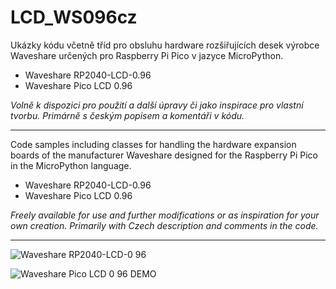 # LCD_WS096cz
Ukázky kódu včetně tříd pro obsluhu hardware rozšiřujících desek výrobce Waveshare určených pro Raspberry Pi Pico v jazyce MicroPython.

+ Waveshare RP2040-LCD-0.96
+ Waveshare Pico LCD 0.96

*Volně k dispozici pro použití a další úpravy či jako inspirace pro vlastní tvorbu. Primárně s českým popisem a komentáři v kódu.*

---

Code samples including classes for handling the hardware expansion boards of the manufacturer Waveshare designed for the Raspberry Pi Pico in the MicroPython language.

+ Waveshare RP2040-LCD-0.96
+ Waveshare Pico LCD 0.96

*Freely available for use and further modifications or as inspiration for your own creation. Primarily with Czech description and comments in the code.*

---

![Waveshare RP2040-LCD-0 96](https://user-images.githubusercontent.com/104675746/221903266-4e0dcd90-bac4-4238-9047-f4aea33a78eb.jpg)

![Waveshare Pico LCD 0 96 DEMO](https://user-images.githubusercontent.com/104675746/222794551-d6af8509-4c77-423d-bbb3-49817897b867.jpg)
